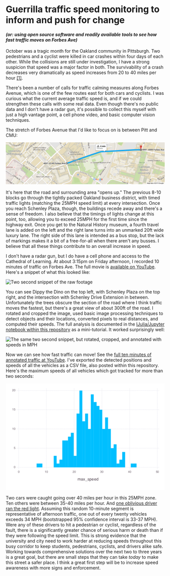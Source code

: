 # Guerrilla traffic speed monitoring to inform and push for change

#### *(or: using open source software and readily available tools to see how fast traffic moves on Forbes Ave)*

October was a tragic month for the Oakland community in Pittsburgh.  Two pedestrians and a cyclist were killed in car crashes within four days of each other. While the collisions are still under investigation, I have a strong suspicion that speed was a major factor in both.  The survivability of a crash decreases very dramatically as speed increases from 20 to 40 miles per hour [[1]](http://humantransport.org/sidewalks/SpeedKills.htm).

There's been a number of calls for traffic calming measures along Forbes Avenue, which is one of the few routes east for both cars and cyclists.  I was curious what the current average traffic speed is, and if we could strengthen these calls with some real data.  Even though there's no public data and I don't have a radar gun, it's possible to collect this myself with just a high vantage point, a cell phone video, and basic computer vision techniques.

The stretch of Forbes Avenue that I'd like to focus on is between Pitt and CMU:

[![Overview map of Forbes Ave, courtesy of Google Maps](assets/overviewmap.png)](https://www.google.com/maps/dir/40.4432009,-79.9535004/40.4446433,-79.9430188/@40.4421918,-79.9560178,16z/data=!4m2!4m1!3e1)

It's here that the road and surrounding area "opens up." The previous 8-10 blocks go through the tightly packed Oakland business district, with timed traffic lights (matching the 25MPH speed limit) at every intersection.  Once you reach Schenley Plaza, though, the buildings recede away and there's a sense of freedom.  I also believe that the timings of lights change at this point, too, allowing you to exceed 25MPH for the first time since the highway exit.  Once you get to the Natural History museum, a fourth travel lane is added on the left and the right lane turns into an unmarked 20ft wide luxury lane.  The right side of this lane is intended as a bus stop, but the lack of markings makes it a bit of a free-for-all when there aren't any busses.  I believe that all these things contribute to an overall increase in speed.

I don't have a radar gun, but I do have a cell phone and access to the Cathedral of Learning.  At about 3:15pm on Friday afternoon, I recorded 10 minutes of traffic on Forbes Ave. The full movie is [available on YouTube](https://youtu.be/R8jttmhTTUE). Here's a snippet of what this looked like:

![Two second snippet of the raw footage](assets/movieclip.gif)

You can see Dippy the Dino on the top left, with Schenley Plaza on the top right, and the intersection with Schenley Drive Extension in between.  Unfortunately the trees obscure the section of the road where I think traffic moves the fastest, but there's a great view of about 300ft of the road.  I rotated and cropped the image, used basic image processing techniques to detect objects and their locations, converted pixels to real distances, and computed their speeds. The full analysis is documented in the [IJulia/Jupyter notebook within this repository](TrafficSpeed.ipynb) as a mini-tutorial. It worked surprisingly well:

![The same two second snippet, but rotated, cropped, and annotated with speeds in MPH](assets/processedclip.gif)

Now we can see how fast traffic can move! See the [full ten minutes of annotated traffic at YouTube](https://youtu.be/jwVxQ7OcNyk). I've exported the detected positions and speeds of all the vehicles as a CSV file, also posted within this repository.  Here's the maximum speeds of all vehicles which got tracked for more than two seconds:

![Histogram of vehicle speeds](assets/max_speeds.png)

Two cars were caught going over 40 miles per hour in this 25MPH zone.  Ten others were between 35-40 miles per hour.  And [one oblivious driver ran the red light](https://www.youtube.com/watch?v=jwVxQ7OcNyk#t=46). Assuming this random 10-minute segment is representative of afternoon traffic, one out of every twenty vehicles exceeds 34 MPH (bootstrapped 95% confidence interval is 33-37 MPH). Were any of these drivers to hit a pedestrian or cyclist, regardless of the fault, there is a significantly greater chance of serious harm or death than if they were following the speed limit.  This is strong evidence that the university and city need to work harder at reducing speeds throughout this busy corridor to keep students, pedestrians, cyclists, and drivers alike safe.  Working towards comprehensive solutions over the next two to three years is a great goal, but there are small steps that they can take *today* to make this street a safer place. I think a great first step will be to increase speed awareness with more signs and enforcement.
